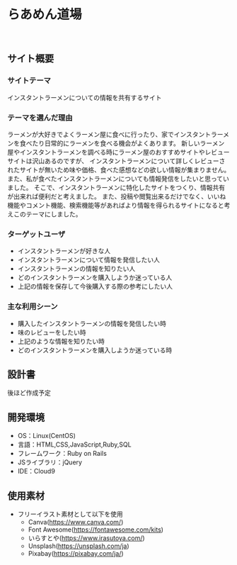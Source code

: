 # らあめん道場
​
## サイト概要
### サイトテーマ
インスタントラーメンについての情報を共有するサイト
​
### テーマを選んだ理由
ラーメンが大好きでよくラーメン屋に食べに行ったり、家でインスタントラーメンを食べたり日常的にラーメンを食べる機会がよくあります。
新しいラーメン屋やインスタントラーメンを調べる時にラーメン屋のおすすめサイトやレビューサイトは沢山あるのですが、
インスタントラーメンについて詳しくレビューされたサイトが無いため味や価格、食べた感想などの欲しい情報が集まりません。
また、私が食べたインスタントラーメンについても情報発信をしたいと思っていました。
そこで、インスタントラーメンに特化したサイトをつくり、情報共有が出来れば便利だと考えました。
また、投稿や閲覧出来るだけでなく、いいね機能やコメント機能、検索機能等があればより情報を得られるサイトになると考えこのテーマにしました。
​
### ターゲットユーザ
- インスタントラーメンが好きな人
- インスタントラーメンについて情報を発信したい人
- インスタントラーメンの情報を知りたい人
- どのインスタントラーメンを購入しようか迷っている人
- 上記の情報を保存して今後購入する際の参考にしたい人
​
### 主な利用シーン
- 購入したインスタントラーメンの情報を発信したい時
- 味のレビューをしたい時
- 上記のような情報を知りたい時
- どのインスタントラーメンを購入しようか迷っている時
​
## 設計書
後ほど作成予定
​
## 開発環境
- OS：Linux(CentOS)
- 言語：HTML,CSS,JavaScript,Ruby,SQL
- フレームワーク：Ruby on Rails
- JSライブラリ：jQuery
- IDE：Cloud9
​
## 使用素材
- フリーイラスト素材として以下を使用
  - Canva(https://www.canva.com/)
  - Font Awesome(https://fontawesome.com/kits)
  - いらすとや(https://www.irasutoya.com/)
  - Unsplash(https://unsplash.com/ja)
  - Pixabay(https://pixabay.com/ja/)